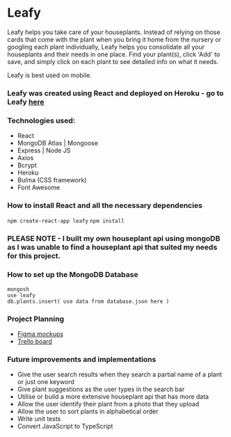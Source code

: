 # Leafy
Leafy helps you take care of your houseplants. Instead of relying on those cards that come with the plant when you bring it home from the nursery or googling each plant individually, Leafy helps you consolidate all your houseplants and their needs in one place. Find your plant(s), click 'Add' to save, and simply click on each plant to see detailed info on what it needs.

Leafy is best used on mobile.

### Leafy was created using React and deployed on Heroku - go to Leafy [here](https://leafyplantcare.herokuapp.com/)

### Technologies used:
- React
- MongoDB Atlas | Mongoose
- Express | Node JS
- Axios
- Bcrypt
- Heroku
- Bulma (CSS framework)
- Font Awesome

### How to install React and all the necessary dependencies

 `npm create-react-app leafy`
 `npm install`


### PLEASE NOTE - I built my own houseplant api using mongoDB as I was unable to find a houseplant api that suited my needs for this project. 

### How to set up the MongoDB Database
```
mongosh
use leafy
db.plants.insert( use data from database.json here )
```

### Project Planning
- [Figma mockups](https://www.figma.com/file/I6nmGdyPJtb4jX66IuJQ8P/Leafy?node-id=0%3A1)
- [Trello board](https://trello.com/b/7x0esrOw/leafy)

### Future improvements and implementations
- Give the user search results when they search a partial name of a plant or just one keyword
- Give plant suggestions as the user types in the search bar
- Utilise or build a more extensive houseplant api that has more data
- Allow the user identify their plant from a photo that they upload
- Allow the user to sort plants in alphabetical order
- Write unit tests
- Convert JavaScript to TypeScript